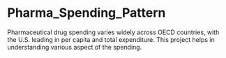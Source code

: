 # Pharma_Spending_Pattern
Pharmaceutical drug spending varies widely across OECD countries, with the U.S. leading in per capita and total expenditure. This project helps in understanding various aspect of the spending.
